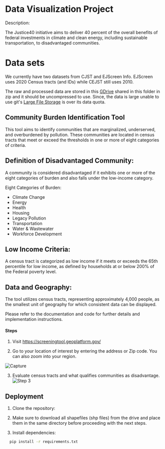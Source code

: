 
# Data Visualization Project

Description:

The Justice40 initiative aims to deliver 40 percent of the overall benefits of federal investments in climate and clean energy, including sustainable transportation, to disadvantaged communities. 


# Data sets


We currently have two datasets from CJST and EJScreen Info. EJScreen uses 2020 Census tracts (and IDs) while CEJST still uses 2010. 

The raw and processed data are stored in this  [GDrive](https://drive.google.com/drive/folders/1DW8KQmTR1pHRw7dMYcizVAe9a-mCl3zr) shared in this folder in zip and it should be uncompressed to use. Since, the data is large unable to use git's [Large File Storage](https://docs.github.com/en/repositories/working-with-files/managing-large-files/about-large-files-on-github) is over its data quota.



## Community Burden Identification Tool

This tool aims to identify communities that are marginalized, underserved, and overburdened by pollution. These communities are located in census tracts that meet or exceed the thresholds in one or more of eight categories of criteria.

## Definition of Disadvantaged Community:
A community is considered disadvantaged if it exhibits one or more of the eight categories of burden and also falls under the low-income category.

Eight Categories of Burden:

- Climate Change
- Energy
- Health
- Housing
- Legacy Pollution
- Transportation
- Water & Wastewater
- Workforce Development

## Low Income Criteria:
A census tract is categorized as low income if it meets or exceeds the 65th percentile for low income, as defined by households at or below 200% of the Federal poverty level.

## Data and Geography:
The tool utilizes census tracts, representing approximately 4,000 people, as the smallest unit of geography for which consistent data can be displayed.

Please refer to the documentation and code for further details and implementation instructions.

#### Steps 

1. Visit https://screeningtool.geoplatform.gov/

2. Go to your location of interest by entering the address or Zip code. You can also zoom into your region.

![Capture](https://github.com/sci4ga/ej_tools_and_data_exploration/assets/133727441/1918eb82-21b5-49ae-a2a2-613000b306e5)

3. Evaluate census tracts and what qualifies communities as disadvantage.
![Step 3](https://github.com/sci4ga/ej_tools_and_data_exploration/assets/133727441/dbf847aa-c550-413c-a66e-0c72dca20ba8)


## Deployment

1. Clone the repository:

2. Make sure to download all shapefiles (shp files) from the drive and place them in the same directory before proceeding with the next steps.

3. Install dependencies:
```bash
  pip install -r requirements.txt
```

